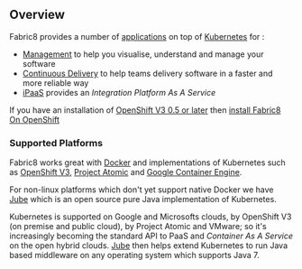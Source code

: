 ## Overview

Fabric8 provides a number of [applications](fabric8Apps.html) on top of [Kubernetes](http://kubernetes.io) for :

* [Management](management.html) to help you visualise, understand and manage your software
* [Continuous Delivery](cdelivery.html) to help teams delivery software in a faster and more reliable way 
* [iPaaS](ipaas.html) provides an _Integration Platform As A Service_  

If you have an installation of [OpenShift V3 0.5 or later](http://www.openshift.org/) then [install Fabric8 On OpenShift](fabric8OnOpenShift.md)

### Supported Platforms

Fabric8 works great with [Docker](http://www.docker.com/) and implementations of Kubernetes such as [OpenShift V3](http://openshift.github.io/), [Project Atomic](http://www.projectatomic.io/) and [Google Container Engine](https://cloud.google.com/container-engine/).

For non-linux platforms which don't yet support native Docker we have [Jube](jube.html) which is an open source pure Java implementation of Kubernetes.

Kubernetes is supported on Google and Microsofts clouds, by OpenShift V3 (on premise and public cloud), by Project Atomic and VMware; so it's increasingly becoming the standard API to PaaS and _Container As A Service_ on the open hybrid clouds. [Jube](jube.html) then helps extend Kubernetes to run Java based middleware on any operating system which supports Java 7.

